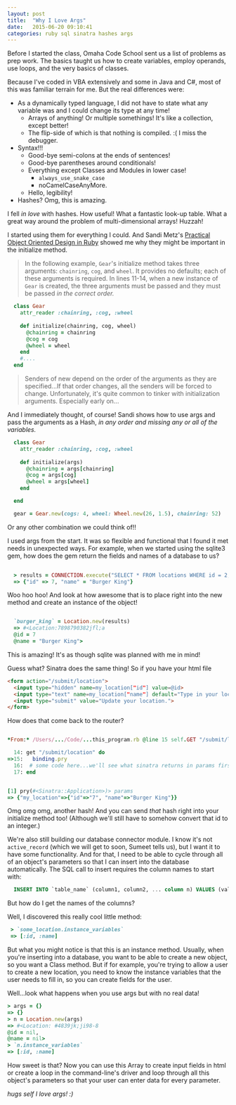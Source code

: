 ```yaml
---
layout: post
title:  "Why I Love Args"
date:   2015-06-20 09:10:41
categories: ruby sql sinatra hashes args
---
```


Before I started the class, Omaha Code School sent us a list of problems as prep work.  The basics taught us how to create variables, employ operands, use loops, and the very basics of classes.  

Because I've coded in VBA extensively and some in Java and C#, most of this was familiar terrain for me.  But the real differences were:

  - As a dynamically typed language, I did not have to state what any variable was and I could change its type at any time!
    - Arrays of anything!  Or multiple somethings!  It's like a collection, except better!
    - The flip-side of which is that nothing is compiled.  :( I miss the debugger.
  - Syntax!!!  
    - Good-bye semi-colons at the ends of sentences!  
    - Good-bye parentheses around conditionals!  
    - Everything except Classes and Modules in lower case!
      - `always_use_snake_case`
      - noCamelCaseAnyMore.
    - Hello, legibility!
  - Hashes?  Omg, this is amazing.


I fell _in love_ with hashes.  How useful!  What a fantastic look-up table.  What a great way around the problem of multi-dimensional arrays!  Huzzah!  

I started using them for everything I could.  And Sandi Metz's [Practical Object Oriented Design in Ruby](http://www.poodr.com/) showed me why they might be important in the initialize method.

>In the following example, `Gear`'s initialize method takes three arguments: `chainring`, `cog`, and `wheel`.  It provides no defaults; each of these arguments is required.  In lines 11-14, when a new instance of `Gear` is created, the three arguments must be passed and they must be passed _in the correct order._

```ruby
  class Gear
    attr_reader :chainring, :cog, :wheel
  
    def initialize(chainring, cog, wheel)
      @chainring = chainring
      @cog = cog
      @wheel = wheel
    end
    #....
  end
```

>Senders of new depend on the order of the arguments as they are specified...If that order changes, all the senders will be forced to change.  Unfortunately, it's quite common to tinker with initialization arguments.  Especially early on...

And I immediately thought, of course!  Sandi shows how to use args and pass the arguments as a Hash, _in any order and missing any or all of the variables._

```ruby
  class Gear
    attr_reader :chainring, :cog, :wheel
    
    def initialize(args)
      @chainring = args[chainring]
      @cog = args[cog]
      @wheel = args[wheel]
    end

  end

  gear = Gear.new(cogs: 4, wheel: Wheel.new(26, 1.5), chainring: 52)
```

Or any other combination we could think of!!

I used args from the start.  It was so flexible and functional that I found it met needs in unexpected ways.  For example, when we started using the sqlite3 gem, how does the gem return the fields and names of a database to us?

```ruby
  
  > results = CONNECTION.execute("SELECT * FROM locations WHERE id = 2;")
  => {"id" => 7, "name" = "Burger King"}

```

Woo hoo hoo!  And look at how awesome that is to place right into the new method and create an instance of the object!

```ruby

  `burger_king` = Location.new(results)
  => #<Location:7898790382jfl;a
  @id = 7
  @name = "Burger King">

```

This is amazing!  It's as though sqlite was planned with me in mind!

Guess what?  Sinatra does the same thing!  So if you have your html file

```html
<form action="/submit/location">
  <input type="hidden" name=my_location["id"] value=@id>
  <input type="text" name=my_location["name"] default="Type in your location here">
  <input type="submit" value="Update your location.">
</form>
```

How does that come back to the router?

```ruby

*From:* /Users/.../Code/...this_program.rb @line 15 self.GET "/submit/location" 

  14: get "/submit/location" do
=>15:   binding.pry
  16:  # some code here...we'll see what sinatra returns in params first
  17: end


[1] pry(#<Sinatra::Application>)> params
=> {"my_location"=>{"id"=>"7", "name"=>"Burger King"}}
```

Omg omg omg, another hash!  And you can send *that* hash right into your initialize method too!  (Although we'll still have to somehow convert that id to an integer.)

We're also still building our database connector module.  I know it's not `active_record` (which we will get to soon, Sumeet tells us), but I want it to have some functionality.  And for that, I need to be able to cycle through all of an object's parameters so that I can insert into the database automatically.  The SQL call to insert requires the column names to start with:

```SQL
  INSERT INTO `table_name` (column1, column2, ... column n) VALUES (value1, value2, ... valuen);
```

But how do I get the names of the columns? 

Well, I discovered this really cool little method:

```ruby
 > `some_location.instance_variables`
 => [:id, :name]
```

But what you might notice is that this is an instance method.  Usually, when you're inserting into a database, you want to be able to create a new object, so you want a Class method.  But if for example, you're trying to allow a user to create a new location, you need to know the instance variables that the user needs to fill in, so you can create fields for the user.  

Well...look what happens when you use args but with no real data!

```ruby
> args = {}
=> {}
> n = Location.new(args)
=> #<Location: #4839jk;ji98-8
@id = nil,
@name = nil>
> `n.instance_variables`
=> [:id, :name]
```

How sweet is that?  Now you can use this Array to create input fields in html or create a loop in the command-line's driver and loop through all this object's parameters so that your user can enter data for every parameter.

*hugs self* _I love args! :)_